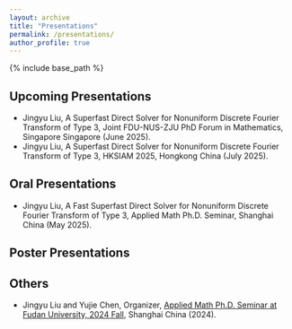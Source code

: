 ```yaml
---
layout: archive
title: "Presentations"
permalink: /presentations/
author_profile: true
---
```


{% include base_path %}

## Upcoming Presentations

- Jingyu Liu, A Superfast Direct Solver for Nonuniform Discrete Fourier Transform of Type 3, Joint FDU-NUS-ZJU PhD Forum in Mathematics, Singapore Singapore (June 2025).
- Jingyu Liu, A Superfast Direct Solver for Nonuniform Discrete Fourier Transform of Type 3, HKSIAM 2025, Hongkong China (July 2025).

## Oral Presentations

- Jingyu Liu, A Fast Superfast Direct Solver for Nonuniform Discrete Fourier Transform of Type 3, Applied Math Ph.D. Seminar, Shanghai China (May 2025).

## Poster Presentations

## Others

- Jingyu Liu and Yujie Chen, Organizer, [Applied Math Ph.D. Seminar at Fudan University, 2024 Fall](https://amphds.yingzhouli.com/2024Fall.html), Shanghai China (2024).
